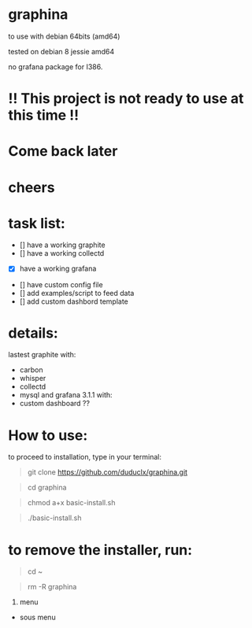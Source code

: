 # graphina
to use with debian 64bits (amd64)

tested on debian 8 jessie amd64

no grafana package for I386.

# !! This project is not ready to use at this time !! #

# Come back later
# cheers

# task list:
- [] have a working graphite
- [] have a working collectd
- [x] have a working grafana
- [] have custom config file
- [] add examples/script to feed data
- [] add custom dashbord template

# details:
lastest graphite with:
- carbon
- whisper
- collectd
- mysql
and grafana 3.1.1 with:
- custom dashboard ??

# How to use:

to proceed to installation, type in your terminal:

> git clone https://github.com/duduclx/graphina.git

> cd graphina

> chmod a+x basic-install.sh

> ./basic-install.sh

# to remove the installer, run:

> cd ~

> rm -R graphina

1. menu
  * sous menu
